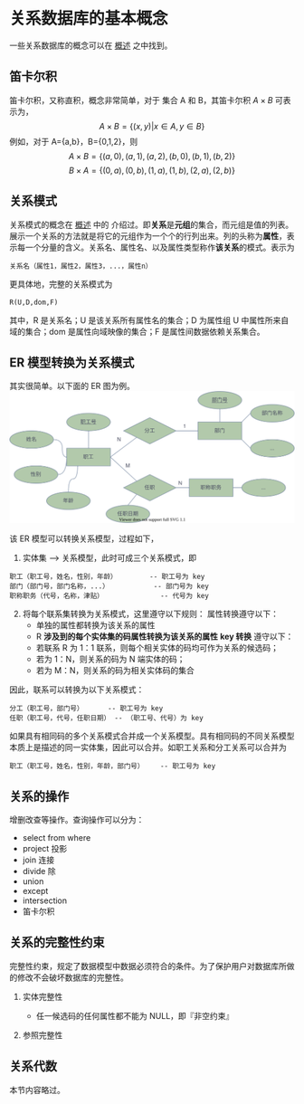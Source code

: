 # 关系数据库的基本概念

一些关系数据库的概念可以在 [概述](概述.md) 之中找到。

## 笛卡尔积

笛卡尔积，又称直积，概念非常简单，对于 集合 A 和 B，其笛卡尔积 $A\times B$ 可表示为，
$$A\times B = \{(x,y)|x\in A, y \in B\} $$
例如，对于 A={a,b}，B={0,1,2}，则
$$A×B=\{(a, 0), (a, 1), (a, 2), (b, 0), (b, 1), (b, 2)\}$$
$$B×A=\{(0, a), (0, b), (1, a), (1, b), (2, a), (2, b)\}$$

## 关系模式

关系模式的概念在 [概述](概述.md) 中的 介绍过。即**关系**是**元组**的集合，而元组是值的列表。展示一个关系的方法就是将它的元组作为一个个的行列出来。列的头称为**属性**，表示每一个分量的含义。关系名、属性名、以及属性类型称作**该关系**的模式。表示为
```
关系名（属性1，属性2，属性3，...，属性n）
```

更具体地，完整的关系模式为
```
R(U,D,dom,F)
```
其中，R 是关系名；U 是该关系所有属性名的集合；D 为属性组 U 中属性所来自域的集合；dom 是属性向域映像的集合；F 是属性间数据依赖关系集合。

## ER 模型转换为关系模式

其实很简单。以下面的 ER 图为例。
![](image/ER.svg)

该 ER 模型可以转换关系模型，过程如下，

1. 实体集 --> 关系模型，此时可成三个关系模式，即
```
职工（职工号，姓名，性别，年龄）        -- 职工号为 key
部门（部门号，部门名称，...）           -- 部门号为 key
职称职务（代号，名称，津贴）              -- 代号为 key
```

2. 将每个联系集转换为关系模式，这里遵守以下规则：
    属性转换遵守以下：
    - 单独的属性都转换为该关系的属性
    - R **涉及到的每个实体集的码属性转换为该关系的属性**
    **key 转换** 遵守以下：
    - 若联系 R 为 1：1 联系，则每个相关实体的码均可作为关系的候选码；
    - 若为 1：N，则关系的码为 N 端实体的码；
    - 若为 M：N，则关系的码为相关实体码的集合

因此，联系可以转换为以下关系模式：
```
分工（职工号，部门号）      -- 职工号为 key
任职（职工号，代号，任职日期） -- （职工号、代号）为 key
```

如果具有相同码的多个关系模式合并成一个关系模型。具有相同码的不同关系模型本质上是描述的同一实体集，因此可以合并。如职工关系和分工关系可以合并为
```
职工（职工号，姓名，性别，年龄，部门号）    -- 职工号为 key
```

## 关系的操作

增删改查等操作。查询操作可以分为：
- select from where
- project 投影
- join 连接
- divide 除
- union
- except
- intersection
- 笛卡尔积


## 关系的完整性约束

完整性约束，规定了数据模型中数据必须符合的条件。为了保护用户对数据库所做的修改不会破坏数据库的完整性。

1. 实体完整性
    - 任一候选码的任何属性都不能为 NULL，即『非空约束』

2. 参照完整性

## 关系代数

本节内容略过。